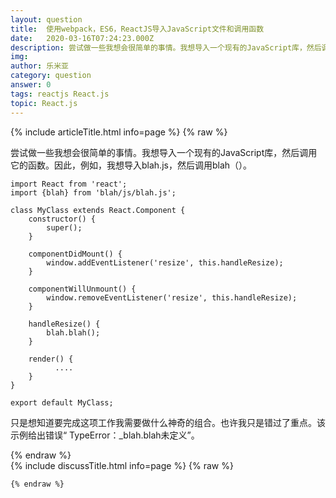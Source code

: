 ```yaml
---
layout: question
title:  使用webpack，ES6，ReactJS导入JavaScript文件和调用函数
date:   2020-03-16T07:24:23.000Z
description: 尝试做一些我想会很简单的事情。我想导入一个现有的JavaScript库，然后调用它的函数。因此，例如，我想导入blah.js，然后调用blah（）。i...
img: 
author: 乐米亚
category: question
answer: 0
tags: reactjs React.js
topic: React.js
---
```

<div class="article-root">
  <div class="article">
    {% include articleTitle.html info=page %}
    {% raw %}
    <div class="article-content"><p><font style="vertical-align: inherit;"><font style="vertical-align: inherit;">尝试做一些我想会很简单的事情。</font><font style="vertical-align: inherit;">我想导入一个现有的JavaScript库，然后调用它的函数。</font><font style="vertical-align: inherit;">因此，例如，我想导入blah.js，然后调用blah（）。</font></font></p>

<pre><code>import React from 'react';<font></font>
import {blah} from 'blah/js/blah.js';<font></font>
<font></font>
class MyClass extends React.Component {<font></font>
    constructor() {<font></font>
        super();<font></font>
    }<font></font>
<font></font>
    componentDidMount() {<font></font>
        window.addEventListener('resize', this.handleResize);<font></font>
    }<font></font>
<font></font>
    componentWillUnmount() {<font></font>
        window.removeEventListener('resize', this.handleResize);<font></font>
    }<font></font>
<font></font>
    handleResize() {<font></font>
        blah.blah();<font></font>
    }<font></font>
<font></font>
    render() {<font></font>
          ....<font></font>
    }<font></font>
}<font></font>
<font></font>
export default MyClass;<font></font>
</code></pre>

<p><font style="vertical-align: inherit;"><font style="vertical-align: inherit;">只是想知道要完成这项工作我需要做什么神奇的组合。</font><font style="vertical-align: inherit;">也许我只是错过了重点。</font><font style="vertical-align: inherit;">该示例给出错误“ TypeError：_blah.blah未定义”。</font></font></p></div>
    {% endraw %}
  </div>

  <div class="discuss-wrapper">
    {% include discussTitle.html info=page %}
    {% raw %}
    
    {% endraw %}
  </div>
<div>
